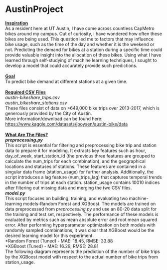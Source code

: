 # AustinProject
<ins>**Inspiration**</ins></br>
As a resident here at UT Austin, I have come across countless CapMetro bikes around my campus. 
Out of curiosity, I have wondered how often these bikes are being used. This question led
me to factors that may influence bike usage, such as the time of the day and whether it is the weekend
or not. Predicting the demand for bikes at a station during a specific time could provide valuable
insight into the allocation of these bikes. Using what I have learned through self-studying of machine
learning techniques, I sought to develop a model that could accurately provide such predictions.</br></br>
<ins>**Goal**</ins></br>
To predict bike demand at different stations at a given time. </br></br>
<ins>**Required CSV Files**</ins></br>
*austin-bikeshare_trips.csv* </br>
*austin_bikeshare_stations.csv* </br>
These files consist of data on >649,000 bike trips over 2013-2017, which is generously provided by the City of Austin. </br>
More information/download can be found here: https://www.kaggle.com/datasets/jboysen/austin-bike/data </br></br>
<ins>**What Are The Files?**</ins></br>
***preprocessing.py*** </br>
This script is essential for filtering and preprocessing bike trip and station data to prepare it for modeling. 
It extracts key features such as hour, day_of_week, start_station_id (the previous three features are
grouped to calculate the num_trips for each combination), and the geographical locations and statuses 
of stations. These features are contained in a singular data frame (station_usage) for further analysis. 
Additionally, the script introduces a lag feature (num_trips_lag) that captures temporal trends in the number of trips 
at each station. station_usage contains 10010 indices after filtering out missing data and merging the two CSV files. </br>
***model.py*** </br>
This script focuses on building, training, and evaluating two machine-learning models-Random Forest and XGBoost. 
The models are trained on data preprocessed from *preprocessing.py* and use an 80-20 data split for the training
and test set, respectively. The performance of these models is evaluated by metrics such as mean absolute error
and root mean squared error. After performing hyperparameter optimization on both models with randomly sampled
combinations, it was clear that XGBoost would be the desired learning model for this experiment. </br>
*Random Forest (Tuned) - MAE: 18.45, RMSE: 33.88 </br>
*XGBoost (Tuned) - MAE: 16.29, RMSE: 28.81 </br>
The following diagram represents the prediction of the number of bike trips by the XGBoost model with respect to the actual
number of bike trips from station_usage. </br>
